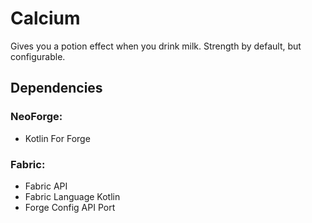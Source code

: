 # Calcium

Gives you a potion effect when you drink milk. Strength by default, but configurable.
## Dependencies
### NeoForge:  
* Kotlin For Forge

### Fabric:
* Fabric API
* Fabric Language Kotlin
* Forge Config API Port